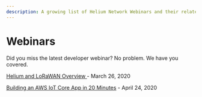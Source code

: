 ```yaml
---
description: A growing list of Helium Network Webinars and their related resources.
---
```


# Webinars

Did you miss the latest developer webinar? No problem. We have you covered.



[Helium and LoRaWAN Overview ](03-26-2020-webinar.md)- March 26, 2020

[Building an AWS IoT Core App in 20 Minutes](aws-iot-core-app-in-20-minutes.md) - April 24, 2020

